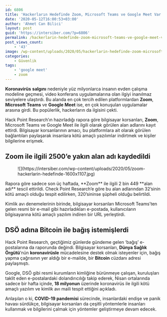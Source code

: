 ```yaml
---
id: 6806
title: 'Hackerların Hedefinde Zoom, Microsoft Teams ve Google Meet Var'
date: '2020-05-12T16:00:53+03:00'
author: 'Ahmet Can Bilici'
layout: post
guid: 'https://intersiber.com/?p=6806'
permalink: /hackerlarin-hedefinde-zoom-microsoft-teams-ve-google-meet-var/
post_views_count:
    - '43'
image: /wp-content/uploads/2020/05/hackerlarin-hedefinde-zoom-microsoft-teams-ve-google-meet-var.png
categories:
    - Güvenlik
tags:
    - 'google meet'
    - zoom
---
```


**Koronavirüs** **salgını** nedeniyle yüz milyonlarca insanın evden çalışma modeline geçmesi, video konferans uygulamalarına olan ilgiyi inanılmaz seviyelere ulaştırdı. Bu alanda en çok tercih edilen platformlardan **Zoom**, **Microsoft** **Teams** ve **Google** **Meet** ise, en çok konuşulan uygulamalar arasına girdi. Bu popülerlik, hackerların da ilgisini çekti.

Hack Point Research’ın hazırladığı rapora göre bilgisayar korsanları, **Zoom**, Microsoft Teams ve Google Meet ile ilgili olarak görülen alan adlarını kayıt ettirdi. Bilgisayar korsanlarının amacı, bu platformlara ait olarak görülen bağlantıları paylaşarak insanlara kötü amaçlı yazılımlar indirtmek ve kişiler bilgilerine erişmek.

## Zoom ile ilgili 2500’e yakın alan adı kaydedildi

<figure class="wp-block-image size-large">![](https://intersiber.com/wp-content/uploads/2020/05/zoom-hackerlarin-hedefinde-1600x1107.jpg)</figure>Rapora göre sadece son üç haftada, **Zoom** ile ilgili 2 bin 449 **alan adı** tescil ettirildi. Check Point Research’e göre bu alan adlarından 32’sinin kötü amaçlı olduğu tespit edilirken, 320’sininse şüpheli olduğu belirtildi.

Kimlik avı denemelerinin birinde, bilgisayar korsanları Microsoft Teams’ten gelen resmi bir e-mail gibi hazırladıkları e-postada, kullanıcıların bilgisayarına kötü amaçlı yazılım indiren bir URL yerleştirdi.

## DSÖ adına Bitcoin ile bağış istemişlerdi

Hack Point Research, geçtiğimiz günlerde gündeme gelen ‘bağış’ e-postalarına da raporunda değindi. Bilgisayar korsanları, **Dünya Sağlık Örgütü**’nün **koronavirüsle** mücadelesine destek olmak isteyenler için, bağış yapma çağrısının yer aldığı bir e-mailde, bir **Bitcoin** cüzdanı adresi paylaşmıştı.

Google, DSÖ gibi resmi kurumların kimliğine bürünmeye çalışan, kuruluşları taklit eden e-postalardaki dolandırıcılığı takip ederek, Nisan ortalarında sadece bir hafta içinde, **18 milyonun** üzerinde koronavirüs ile ilgili kötü amaçlı yazılım ve kimlik avı maili tespit ettiğini açıkladı.

Anlaşılan o ki, **COVID-19 pandemisi** sürecinde, insanlardaki endişe ve panik havası sürdükçe, bilgisayar korsanları da çeşitli yöntemlerle insanları kullanmak ve bilgilerini çalmak için yöntemler geliştirmeye devam edecek.